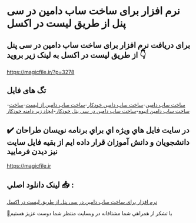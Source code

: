 # نرم افزار برای ساخت ساب دامین در سی پنل از طریق لیست در اکسل

## برای دریافت نرم افزار برای ساخت ساب دامین در سی پنل از طریق لیست در اکسل به لینک زیر بروید 👇

https://magicfile.ir/?p=3278

## تگ های فایل

-[ساخت ساب دامین](https://magicfile.ir/product/%d9%86%d8%b1%d9%85-%d8%a7%d9%81%d8%b2%d8%a7%d8%b1-%d8%a8%d8%b1%d8%a7%db%8c-%d8%b3%d8%a7%d8%ae%d8%aa%d8%b3%d8%a7%d8%a8-%d8%af%d8%a7%d9%85%db%8c%d9%86-%d8%af%d8%b1-%d8%b3%db%8c-%d9%be%d9%86%d9%84-%d8%a7%da%a9%d8%b3%d9%84/)-[ساخت ساب دامین خودکار](https://magicfile.ir/product/%d9%86%d8%b1%d9%85-%d8%a7%d9%81%d8%b2%d8%a7%d8%b1-%d8%a8%d8%b1%d8%a7%db%8c-%d8%b3%d8%a7%d8%ae%d8%aa%d8%b3%d8%a7%d8%a8-%d8%af%d8%a7%d9%85%db%8c%d9%86-%d8%af%d8%b1-%d8%b3%db%8c-%d9%be%d9%86%d9%84-%d8%a7%da%a9%d8%b3%d9%84/)-[ساخت ساب دامین از لیست](https://magicfile.ir/product/%d9%86%d8%b1%d9%85-%d8%a7%d9%81%d8%b2%d8%a7%d8%b1-%d8%a8%d8%b1%d8%a7%db%8c-%d8%b3%d8%a7%d8%ae%d8%aa%d8%b3%d8%a7%d8%a8-%d8%af%d8%a7%d9%85%db%8c%d9%86-%d8%af%d8%b1-%d8%b3%db%8c-%d9%be%d9%86%d9%84-%d8%a7%da%a9%d8%b3%d9%84/)-[ساخت ساخت ساب دامین انبوه](https://magicfile.ir/product/%d9%86%d8%b1%d9%85-%d8%a7%d9%81%d8%b2%d8%a7%d8%b1-%d8%a8%d8%b1%d8%a7%db%8c-%d8%b3%d8%a7%d8%ae%d8%aa%d8%b3%d8%a7%d8%a8-%d8%af%d8%a7%d9%85%db%8c%d9%86-%d8%af%d8%b1-%d8%b3%db%8c-%d9%be%d9%86%d9%84-%d8%a7%da%a9%d8%b3%d9%84/)-[ساخت ساب دامین در سی پنل خودکار](https://magicfile.ir/product/%d9%86%d8%b1%d9%85-%d8%a7%d9%81%d8%b2%d8%a7%d8%b1-%d8%a8%d8%b1%d8%a7%db%8c-%d8%b3%d8%a7%d8%ae%d8%aa%d8%b3%d8%a7%d8%a8-%d8%af%d8%a7%d9%85%db%8c%d9%86-%d8%af%d8%b1-%d8%b3%db%8c-%d9%be%d9%86%d9%84-%d8%a7%da%a9%d8%b3%d9%84/)-[ایجاد زیر دامنه خودکار](https://magicfile.ir/product/%d9%86%d8%b1%d9%85-%d8%a7%d9%81%d8%b2%d8%a7%d8%b1-%d8%a8%d8%b1%d8%a7%db%8c-%d8%b3%d8%a7%d8%ae%d8%aa%d8%b3%d8%a7%d8%a8-%d8%af%d8%a7%d9%85%db%8c%d9%86-%d8%af%d8%b1-%d8%b3%db%8c-%d9%be%d9%86%d9%84-%d8%a7%da%a9%d8%b3%d9%84/)

## ✔️ در سايت فايل هاي ويژه اي براي برنامه نويسان طراحان دانشجويان و دانش آموزان قرار داده ايم از بقيه فايل سايت نيز ديدن فرماييد

https://magicfile.ir


## لينک دانلود اصلي 📥 :

[نرم افزار برای ساخت ساب دامین در سی پنل از طریق لیست در اکسل](https://magicfile.ir/product/%d9%86%d8%b1%d9%85-%d8%a7%d9%81%d8%b2%d8%a7%d8%b1-%d8%a8%d8%b1%d8%a7%db%8c-%d8%b3%d8%a7%d8%ae%d8%aa%d8%b3%d8%a7%d8%a8-%d8%af%d8%a7%d9%85%db%8c%d9%86-%d8%af%d8%b1-%d8%b3%db%8c-%d9%be%d9%86%d9%84-%d8%a7%da%a9%d8%b3%d9%84/) 


🙏با تشکر از همراهي شما مشتاقانه در وبسایت منتظر شما دوست عزیز هستیم

